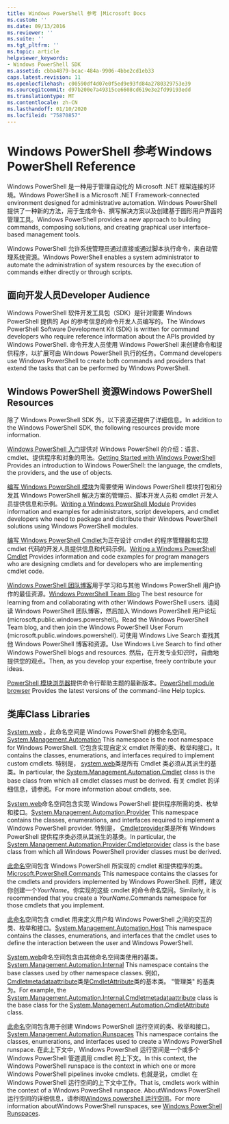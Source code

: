 ```yaml
---
title: Windows PowerShell 参考 |Microsoft Docs
ms.custom: ''
ms.date: 09/13/2016
ms.reviewer: ''
ms.suite: ''
ms.tgt_pltfrm: ''
ms.topic: article
helpviewer_keywords:
- Windows PowerShell SDK
ms.assetid: cbba4879-bcac-484a-9906-4bbe2cd1eb33
caps.latest.revision: 11
ms.openlocfilehash: c00590df4d07e0f5ed9e93fd84a2780329753e39
ms.sourcegitcommit: d97b200e7a49315ce6608cd619e3e2fd99193edd
ms.translationtype: MT
ms.contentlocale: zh-CN
ms.lasthandoff: 01/10/2020
ms.locfileid: "75870857"
---
```

# <a name="windows-powershell-reference"></a><span data-ttu-id="cef8c-102">Windows PowerShell 参考</span><span class="sxs-lookup"><span data-stu-id="cef8c-102">Windows PowerShell Reference</span></span>

<span data-ttu-id="cef8c-103">Windows PowerShell 是一种用于管理自动化的 Microsoft .NET 框架连接的环境。</span><span class="sxs-lookup"><span data-stu-id="cef8c-103">Windows PowerShell is a Microsoft .NET Framework-connected environment designed for administrative automation.</span></span> <span data-ttu-id="cef8c-104">Windows PowerShell 提供了一种新的方法，用于生成命令、撰写解决方案以及创建基于图形用户界面的管理工具。</span><span class="sxs-lookup"><span data-stu-id="cef8c-104">Windows PowerShell provides a new approach to building commands, composing solutions, and creating graphical user interface-based management tools.</span></span>

<span data-ttu-id="cef8c-105">Windows PowerShell 允许系统管理员通过直接或通过脚本执行命令，来自动管理系统资源。</span><span class="sxs-lookup"><span data-stu-id="cef8c-105">Windows PowerShell enables a system administrator to automate the administration of system resources by the execution of commands either directly or through scripts.</span></span>

## <a name="developer-audience"></a><span data-ttu-id="cef8c-106">面向开发人员</span><span class="sxs-lookup"><span data-stu-id="cef8c-106">Developer Audience</span></span>

<span data-ttu-id="cef8c-107">Windows PowerShell 软件开发工具包（SDK）是针对需要 Windows PowerShell 提供的 Api 的参考信息的命令开发人员编写的。</span><span class="sxs-lookup"><span data-stu-id="cef8c-107">The Windows PowerShell Software Development Kit (SDK) is written for command developers who require reference information about the APIs provided by Windows PowerShell.</span></span> <span data-ttu-id="cef8c-108">命令开发人员使用 Windows PowerShell 来创建命令和提供程序，以扩展可由 Windows PowerShell 执行的任务。</span><span class="sxs-lookup"><span data-stu-id="cef8c-108">Command developers use Windows PowerShell to create both commands and providers that extend the tasks that can be performed by Windows PowerShell.</span></span>

## <a name="windows-powershell-resources"></a><span data-ttu-id="cef8c-109">Windows PowerShell 资源</span><span class="sxs-lookup"><span data-stu-id="cef8c-109">Windows PowerShell Resources</span></span>

<span data-ttu-id="cef8c-110">除了 Windows PowerShell SDK 外，以下资源还提供了详细信息。</span><span class="sxs-lookup"><span data-stu-id="cef8c-110">In addition to the Windows PowerShell SDK, the following resources provide more information.</span></span>

<span data-ttu-id="cef8c-111">[Windows PowerShell 入门](/powershell/scripting/getting-started/getting-started-with-windows-powershell)提供对 Windows PowerShell 的介绍：语言、cmdlet、提供程序和对象的用法。</span><span class="sxs-lookup"><span data-stu-id="cef8c-111">[Getting Started with Windows PowerShell](/powershell/scripting/getting-started/getting-started-with-windows-powershell) Provides an introduction to Windows PowerShell: the language, the cmdlets, the providers, and the use of objects.</span></span>

<span data-ttu-id="cef8c-112">[编写 Windows PowerShell 模块](./module/writing-a-windows-powershell-module.md)为需要使用 Windows PowerShell 模块打包和分发其 Windows PowerShell 解决方案的管理员、脚本开发人员和 cmdlet 开发人员提供信息和示例。</span><span class="sxs-lookup"><span data-stu-id="cef8c-112">[Writing a Windows PowerShell Module](./module/writing-a-windows-powershell-module.md) Provides information and examples for administrators, script developers, and cmdlet developers who need to package and distribute their Windows PowerShell solutions using Windows PowerShell modules.</span></span>

<span data-ttu-id="cef8c-113">[编写 Windows PowerShell Cmdlet](./cmdlet/writing-a-windows-powershell-cmdlet.md)为正在设计 cmdlet 的程序管理器和实现 cmdlet 代码的开发人员提供信息和代码示例。</span><span class="sxs-lookup"><span data-stu-id="cef8c-113">[Writing a Windows PowerShell Cmdlet](./cmdlet/writing-a-windows-powershell-cmdlet.md) Provides information and code examples for program managers who are designing cmdlets and for developers who are implementing cmdlet code.</span></span>

<span data-ttu-id="cef8c-114">[Windows PowerShell 团队博客](https://blogs.msdn.microsoft.com/PowerShell/)用于学习和与其他 Windows PowerShell 用户协作的最佳资源。</span><span class="sxs-lookup"><span data-stu-id="cef8c-114">[Windows PowerShell Team Blog](https://blogs.msdn.microsoft.com/PowerShell/) The best resource for learning from and collaborating with other Windows PowerShell users.</span></span> <span data-ttu-id="cef8c-115">请阅读 Windows PowerShell 团队博客，然后加入 Windows PowerShell 用户论坛 (microsoft.public.windows.powershell)。</span><span class="sxs-lookup"><span data-stu-id="cef8c-115">Read the Windows PowerShell Team blog, and then join the Windows PowerShell User Forum (microsoft.public.windows.powershell).</span></span>
<span data-ttu-id="cef8c-116">可使用 Windows Live Search 查找其他 Windows PowerShell 博客和资源。</span><span class="sxs-lookup"><span data-stu-id="cef8c-116">Use Windows Live Search to find other Windows PowerShell blogs and resources.</span></span> <span data-ttu-id="cef8c-117">然后，在开发专业知识时，自由地提供您的观点。</span><span class="sxs-lookup"><span data-stu-id="cef8c-117">Then, as you develop your expertise, freely contribute your ideas.</span></span>

<span data-ttu-id="cef8c-118">[PowerShell 模块浏览器](/powershell/module/)提供命令行帮助主题的最新版本。</span><span class="sxs-lookup"><span data-stu-id="cef8c-118">[PowerShell module browser](/powershell/module/) Provides the latest versions of the command-line Help topics.</span></span>

## <a name="class-libraries"></a><span data-ttu-id="cef8c-119">类库</span><span class="sxs-lookup"><span data-stu-id="cef8c-119">Class Libraries</span></span>

<span data-ttu-id="cef8c-120">[System.web](/dotnet/api/System.Management.Automation) 。此命名空间是 Windows PowerShell 的根命名空间。</span><span class="sxs-lookup"><span data-stu-id="cef8c-120">[System.Management.Automation](/dotnet/api/System.Management.Automation) This namespace is the root namespace for Windows PowerShell.</span></span> <span data-ttu-id="cef8c-121">它包含实现自定义 cmdlet 所需的类、枚举和接口。</span><span class="sxs-lookup"><span data-stu-id="cef8c-121">It contains the classes, enumerations, and interfaces required to implement custom cmdlets.</span></span> <span data-ttu-id="cef8c-122">特别是， [system.web](/dotnet/api/System.Management.Automation.Cmdlet)类是所有 Cmdlet 类必须从其派生的基类。</span><span class="sxs-lookup"><span data-stu-id="cef8c-122">In particular, the [System.Management.Automation.Cmdlet](/dotnet/api/System.Management.Automation.Cmdlet) class is the base class from which all cmdlet classes must be derived.</span></span> <span data-ttu-id="cef8c-123">有关 cmdlet 的详细信息，请参阅。</span><span class="sxs-lookup"><span data-stu-id="cef8c-123">For more information about cmdlets, see.</span></span>

<span data-ttu-id="cef8c-124">[System.web](/dotnet/api/System.Management.Automation.Provider)命名空间包含实现 Windows PowerShell 提供程序所需的类、枚举和接口。</span><span class="sxs-lookup"><span data-stu-id="cef8c-124">[System.Management.Automation.Provider](/dotnet/api/System.Management.Automation.Provider) This namespace contains the classes, enumerations, and interfaces required to implement a Windows PowerShell provider.</span></span> <span data-ttu-id="cef8c-125">特别是， [Cmdletprovider](/dotnet/api/System.Management.Automation.Provider.CmdletProvider)类是所有 Windows PowerShell 提供程序类必须从其派生的基类。</span><span class="sxs-lookup"><span data-stu-id="cef8c-125">In particular, the [System.Management.Automation.Provider.Cmdletprovider](/dotnet/api/System.Management.Automation.Provider.CmdletProvider) class is the base class from which all Windows PowerShell provider classes must be derived.</span></span>

<span data-ttu-id="cef8c-126">[此命名](/dotnet/api/Microsoft.PowerShell.Commands)空间包含 Windows PowerShell 所实现的 cmdlet 和提供程序的类。</span><span class="sxs-lookup"><span data-stu-id="cef8c-126">[Microsoft.PowerShell.Commands](/dotnet/api/Microsoft.PowerShell.Commands) This namespace contains the classes for the cmdlets and providers implemented by Windows PowerShell.</span></span> <span data-ttu-id="cef8c-127">同样，建议你创建一个*YourName*。你实现的这些 cmdlet 的命令命名空间。</span><span class="sxs-lookup"><span data-stu-id="cef8c-127">Similarly, it is recommended that you create a *YourName*.Commands namespace for those cmdlets that you implement.</span></span>

<span data-ttu-id="cef8c-128">[此命名](/dotnet/api/System.Management.Automation.Host)空间包含 cmdlet 用来定义用户和 Windows PowerShell 之间的交互的类、枚举和接口。</span><span class="sxs-lookup"><span data-stu-id="cef8c-128">[System.Management.Automation.Host](/dotnet/api/System.Management.Automation.Host) This namespace contains the classes, enumerations, and interfaces that the cmdlet uses to define the interaction between the user and Windows PowerShell.</span></span>

<span data-ttu-id="cef8c-129">[System.web](/dotnet/api/System.Management.Automation.Internal)命名空间包含由其他命名空间类使用的基类。</span><span class="sxs-lookup"><span data-stu-id="cef8c-129">[System.Management.Automation.Internal](/dotnet/api/System.Management.Automation.Internal) This namespace contains the base classes used by other namespace classes.</span></span> <span data-ttu-id="cef8c-130">例如， [Cmdletmetadataattribute](/dotnet/api/System.Management.Automation.Internal.CmdletMetadataAttribute)类是[CmdletAttribute](/dotnet/api/System.Management.Automation.CmdletAttribute)类的基本类。 "管理类" 的基类为。</span><span class="sxs-lookup"><span data-stu-id="cef8c-130">For example, the [System.Management.Automation.Internal.Cmdletmetadataattribute](/dotnet/api/System.Management.Automation.Internal.CmdletMetadataAttribute) class is the base class for the [System.Management.Automation.CmdletAttribute](/dotnet/api/System.Management.Automation.CmdletAttribute) class.</span></span>

<span data-ttu-id="cef8c-131">[此命名](/dotnet/api/System.Management.Automation.Runspaces)空间包含用于创建 Windows PowerShell 运行空间的类、枚举和接口。</span><span class="sxs-lookup"><span data-stu-id="cef8c-131">[System.Management.Automation.Runspaces](/dotnet/api/System.Management.Automation.Runspaces) This namespace contains the classes, enumerations, and interfaces used to create a Windows PowerShell runspace.</span></span> <span data-ttu-id="cef8c-132">在此上下文中，Windows PowerShell 运行空间是一个或多个 Windows PowerShell 管道调用 cmdlet 的上下文。</span><span class="sxs-lookup"><span data-stu-id="cef8c-132">In this context, the Windows PowerShell runspace is the context in which one or more Windows PowerShell pipelines invoke cmdlets.</span></span> <span data-ttu-id="cef8c-133">也就是说，cmdlet 在 Windows PowerShell 运行空间的上下文中工作。</span><span class="sxs-lookup"><span data-stu-id="cef8c-133">That is, cmdlets work within the context of a Windows PowerShell runspace.</span></span> <span data-ttu-id="cef8c-134">AboutWindows PowerShell 运行空间的详细信息，请参阅[Windows powershell 运行空间](hosting/creating-runspaces.md)。</span><span class="sxs-lookup"><span data-stu-id="cef8c-134">For more information aboutWindows PowerShell runspaces, see [Windows PowerShell Runspaces](hosting/creating-runspaces.md).</span></span>
